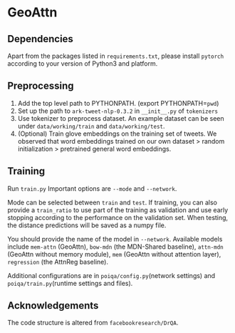 # GeoAttn

## Dependencies
Apart from the packages listed in `requirements.txt`, please install `pytorch` according to your version of Python3 and platform.

## Preprocessing
1. Add the top level path to PYTHONPATH.
(export PYTHONPATH=`pwd`)
2. Set up the path to `ark-tweet-nlp-0.3.2` in  `__init__.py` of `tokenizers`
3. Use tokenizer to preprocess dataset. An example dataset can be seen under `data/working/train` and `data/working/test`.
4. (Optional) Train glove embeddings on the training set of tweets. 
We observed that word embeddings trained on our own dataset > random initialization > pretrained general word embeddings.
## Training
Run `train.py` Important options are `--mode` and `--network`.

Mode can be selected between `train` and `test`. 
If training, you can also provide a `train_ratio` to use part of the training as validation and use early stopping 
according to the performance on the validation set. When testing, the distance predictions will be saved as a numpy file.

You should provide the name of the model in `--network`. Available models include `mem-attn` (GeoAttn), `bow-mdn` (the MDN-Shared baseline),
`attn-mdn` (GeoAttn without memory module), `mem` (GeoAttn without attention layer), `regression` (the AttnReg baseline).

Additional configurations are in `poiqa/config.py`(network settings) and `poiqa/train.py`(runtime settings and files).
## Acknowledgements
The code structure is altered from  `facebookresearch/DrQA`.

